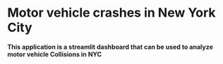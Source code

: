 # Motor vehicle crashes in New York City

**This application is a streamlit dashboard that can be used to analyze motor vehicle Collisions in NYC**